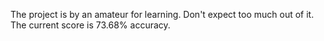 The project is by an amateur for learning. Don't expect too much out of it.
The current score is 73.68% accuracy.